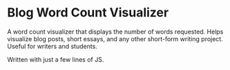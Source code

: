 # Blog Word Count Visualizer
A word count visualizer that displays the number of words requested. Helps visualize blog posts, short essays, and any other short-form writing project. Useful for writers and students. 

Written with just a few lines of JS.
